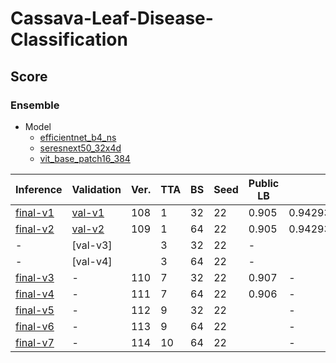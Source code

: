 # Cassava-Leaf-Disease-Classification

## Score

### Ensemble

- Model
    - [efficientnet_b4_ns]
    - [seresnext50_32x4d]
    - [vit_base_patch16_384]

| Inference  | Validation | Ver. | TTA | BS  | Seed | Public LB | CV                 | Comment |
| ---        | ---        | ---  | --- | --- | ---  | ---       | ---                | ---     |
| [final-v1] | [val-v1]   | 108  | 1   | 32  | 22   | 0.905     | 0.9429319968105707 | -       |
| [final-v2] | [val-v2]   | 109  | 1   | 64  | 22   | 0.905     | 0.9429319968105707 | -       |
| -          | [val-v3]   |      | 3   | 32  | 22   | -         |                    | -       |
| -          | [val-v4]   |      | 3   | 64  | 22   | -         |                    | -       |
| [final-v3] | -          | 110  | 7   | 32  | 22   | 0.907     | -                  | -       |
| [final-v4] | -          | 111  | 7   | 64  | 22   | 0.906     | -                  | -       |
| [final-v5] | -          | 112  | 9   | 32  | 22   |           | -                  | -       |
| [final-v6] | -          | 113  | 9   | 64  | 22   |           | -                  | -       |
| [final-v7] | -          | 114  | 10  | 64  | 22   |           | -                  | -       |

[final-v1]: https://github.com/IMOKURI/Cassava-Leaf-Disease-Classification/commit/35741622e876fe21950b8bf19358082a9c11692b
[final-v2]: https://github.com/IMOKURI/Cassava-Leaf-Disease-Classification/commit/2660543d37c5f6c994c43e6f75025553aa276892
[final-v3]: https://github.com/IMOKURI/Cassava-Leaf-Disease-Classification/commit/eef41a3d1b49cbf98b856c7e7cfb9a694c86b707
[final-v4]: https://github.com/IMOKURI/Cassava-Leaf-Disease-Classification/commit/f84fb35da9f75cbab7817cde3af8093075ac47df
[final-v5]: https://github.com/IMOKURI/Cassava-Leaf-Disease-Classification/commit/2f74efb27ee96c0b7cb278274cd541933f5c94cc
[final-v6]: https://github.com/IMOKURI/Cassava-Leaf-Disease-Classification/commit/c89e9479f3aa6e3848fbf497c2c0be0974662bd2
[final-v7]: https://github.com/IMOKURI/Cassava-Leaf-Disease-Classification/commit/adcd3fb90429b35f1b31813ca249e9e7d679544a
[val-v1]: https://github.com/IMOKURI/Cassava-Leaf-Disease-Classification/commit/f7143beaf5c25829e686f94162cdfa7d0d88d7b1
[val-v2]: https://github.com/IMOKURI/Cassava-Leaf-Disease-Classification/commit/e4e5a946cdce5a90451825fa0578ec5922f0cc93
[efficientnet_b4_ns]: https://github.com/imokuri/cassava-leaf-disease-classification/commit/f639150116370039666b7bab452abd85932f4d24
[seresnext50_32x4d]: https://github.com/IMOKURI/Cassava-Leaf-Disease-Classification/commit/fb7397ca97d624eb4db467c3d67a4c492313aaad
[vit_base_patch16_384]: https://github.com/IMOKURI/Cassava-Leaf-Disease-Classification/commit/9b7093ed7501254f7705edd31f96467f2be00d8b
